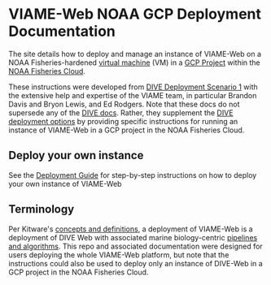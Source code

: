 # VIAME-Web NOAA GCP Deployment Documentation

The site details how to deploy and manage an instance of VIAME-Web on a NOAA Fisheries-hardened [virtual machine](https://cloud.google.com/compute) (VM) in a [GCP Project](https://sites.google.com/noaa.gov/fisheriescloudservices/home) within the [NOAA Fisheries Cloud](https://sites.google.com/noaa.gov/nmfs-hq-ocio-cloud-portal/home). 

These instructions were developed from [DIVE Deployment Scenario 1](https://kitware.github.io/dive/Deployment-Provision/) with the extensive help and expertise of the VIAME team, in particular Brandon Davis and Bryon Lewis, and Ed Rodgers. Note that these docs do not supersede any of the [DIVE docs](https://kitware.github.io/dive). Rather, they supplement the [DIVE deployment options](https://kitware.github.io/dive/Deployment-Overview/) by providing specific instructions for running an instance of VIAME-Web in a GCP project in the NOAA Fisheries Cloud.

## Deploy your own instance

See the [Deployment Guide](deployment-general.md) for step-by-step instructions on how to deploy your own instance of VIAME-Web

## Terminology

Per Kitware's [concepts and definitions](https://kitware.github.io/dive/#concepts-and-definitions), a deployment of VIAME-Web is a deployment of DIVE Web with associated marine biology-centric [pipelines and algorithms](admin-general.md#addon-management). This repo and associated documentation were designed for users deploying the whole VIAME-Web platform, but note that the instructions could also be used to deploy only an instance of DIVE-Web in a GCP project in the NOAA Fisheries Cloud.

